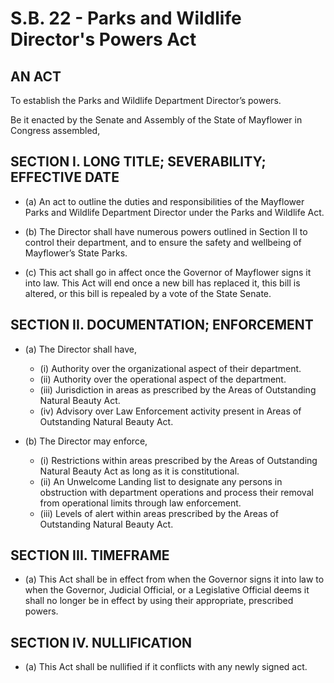 # S.B. 22 - Parks and Wildlife Director's Powers Act

## AN ACT

To establish the Parks and Wildlife Department Director’s powers.

Be it enacted by the Senate and Assembly of the State of Mayflower in Congress assembled,

## SECTION I. LONG TITLE; SEVERABILITY; EFFECTIVE DATE

- (a) An act to outline the duties and responsibilities of the Mayflower Parks and Wildlife Department Director under the Parks and Wildlife Act.
- (b) The Director shall have numerous powers outlined in Section II to control their department, and to ensure the safety and wellbeing of Mayflower’s State Parks.

- (c) This act shall go in affect once the Governor of Mayflower signs it into law. This Act will end once a new bill has replaced it, this bill is altered, or this bill is repealed by a vote of the State Senate.

## SECTION II. DOCUMENTATION; ENFORCEMENT

- (a) The Director shall have,
  - (i) Authority over the organizational aspect of their department.
  - (ii) Authority over the operational aspect of the department.
  - (iii) Jurisdiction in areas as prescribed by the Areas of Outstanding Natural Beauty Act.
  - (iv) Advisory over Law Enforcement activity present in Areas of Outstanding Natural Beauty Act.

- (b) The Director may enforce,
  - (i) Restrictions within areas prescribed by the Areas of Outstanding Natural Beauty Act as long as it is constitutional.
  - (ii) An Unwelcome Landing list to designate any persons in obstruction with department operations and process their removal from operational limits through law enforcement.
  - (iii) Levels of alert within areas prescribed by the Areas of Outstanding Natural Beauty Act.

## SECTION III. TIMEFRAME

- (a) This Act shall be in effect from when the Governor signs it into law to when the Governor, Judicial Official, or a Legislative Official deems it shall no longer be in effect by using their appropriate, prescribed powers.

## SECTION IV. NULLIFICATION

- (a) This Act shall be nullified if it conflicts with any newly signed act.